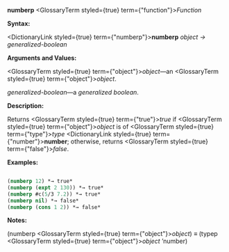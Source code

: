 **numberp** <GlossaryTerm styled={true} term={"function"}><i>Function</i></GlossaryTerm> 



**Syntax:** 



<DictionaryLink styled={true} term={"numberp"}><b>numberp</b></DictionaryLink> *object → generalized-boolean* 



**Arguments and Values:** 



<GlossaryTerm styled={true} term={"object"}><i>object</i></GlossaryTerm>—an <GlossaryTerm styled={true} term={"object"}><i>object</i></GlossaryTerm>. 



*generalized-boolean*—a *generalized boolean*. 



**Description:** 



Returns <GlossaryTerm styled={true} term={"true"}><i>true</i></GlossaryTerm> if <GlossaryTerm styled={true} term={"object"}><i>object</i></GlossaryTerm> is of <GlossaryTerm styled={true} term={"type"}><i>type</i></GlossaryTerm> <DictionaryLink styled={true} term={"number"}><b>number</b></DictionaryLink>; otherwise, returns <GlossaryTerm styled={true} term={"false"}><i>false</i></GlossaryTerm>. 







 



 



**Examples:**
```lisp

(numberp 12) *→ true* 
(numberp (expt 2 130)) *→ true* 
(numberp #c(5/3 7.2)) *→ true* 
(numberp nil) *→ false* 
(numberp (cons 1 2)) *→ false* 

```
**Notes:** 



(numberp <GlossaryTerm styled={true} term={"object"}><i>object</i></GlossaryTerm>) *≡* (typep <GlossaryTerm styled={true} term={"object"}><i>object</i></GlossaryTerm> ’number) 



